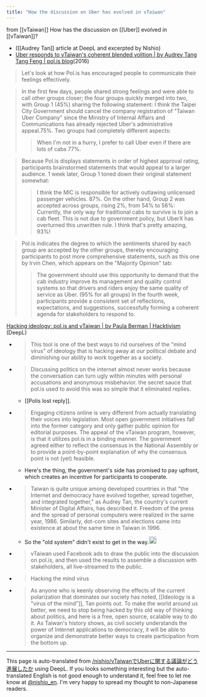 ```yaml
---
title: "How the discussion on Uber has evolved in vTaiwan"
---
```


from [[vTaiwan]]
How has the discussion on [[Uber]] evolved in [[vTaiwan]]?
- ([[Audrey Tan]] article at DeepL and excerpted by Nishio)
- [Uber responds to vTaiwan's coherent blended volition | by Audrey Tang Tang Feng | pol.is blog](https://blog.pol.is/uber-responds-to-vtaiwans-coherent-blended-volition-3e9b75102b9b)(2016)

> Let's look at how Pol.is has encouraged people to communicate their feelings effectively.

> In the first few days, people shared strong feelings and were able to call other groups closer; the four groups quickly merged into two, with Group 1 (45%) sharing the following statement:
> I think the Taipei City Government should cancel the company registration of "Taiwan Uber Company" since the Ministry of Internal Affairs and Communications has already rejected Uber's administrative appeal.75%.
> Two groups had completely different aspects:
> >When I'm not in a hurry, I prefer to call Uber even if there are lots of cabs 77%.

> Because Pol.is displays statements in order of highest approval rating, participants brainstormed statements that would appeal to a larger audience. 1 week later, Group 1 toned down their original statement somewhat:
> > I think the MIC is responsible for actively outlawing unlicensed passenger vehicles. 87%.
>  On the other hand, Group 2 was accepted across groups, rising 2%, from 54% to 56%:
> >Currently, the only way for traditional cabs to survive is to join a cab fleet. This is not due to government policy, but UberX has overturned this unwritten rule. I think that's pretty amazing, 93%!

> Pol.is indicates the degree to which the sentiments shared by each group are accepted by the other groups, thereby encouraging participants to post more comprehensive statements, such as this one by Irvin Chen, which appears on the "Majority Opinion" tab:
> >The government should use this opportunity to demand that the cab industry improve its management and quality control systems so that drivers and riders enjoy the same quality of service as Uber. (95% for all groups)
> In the fourth week, participants provide a consistent set of reflections, expectations, and suggestions, successfully forming a coherent agenda for stakeholders to respond to.

[Hacking ideology: pol.is and vTaiwan | by Paula Berman | Hacktivism](https://words.democracy.earth/hacking-ideology-pol-is-and-vtaiwan-570d36442ee5)
(DeepL)
- > This tool is one of the best ways to rid ourselves of the "mind virus" of ideology that is hacking away at our political debate and diminishing our ability to work together as a society.
- > Discussing politics on the internet almost never works because the conversation can turn ugly within minutes with personal accusations and anonymous misbehavior. the secret sauce that pol.is used to avoid this was so simple that it eliminated replies.
    - [[Polis lost reply]].
- >  Engaging citizens online is very different from actually translating their voices into legislation. Most open government initiatives fall into the former category and only gather public opinion for editorial purposes. The appeal of the vTaiwan program, however, is that it utilizes pol.is in a binding manner. The government agreed either to reflect the consensus in the National Assembly or to provide a point-by-point explanation of why the consensus point is not (yet) feasible.
    - Here's the thing, the government's side has promised to pay upfront, which creates an incentive for participants to cooperate.
- > Taiwan is quite unique among developed countries in that "the Internet and democracy have evolved together, spread together, and integrated together," as Audrey Tan, the country's current Minister of Digital Affairs, has described it. Freedom of the press and the spread of personal computers were realized in the same year, 1986. Similarly, dot-com sites and elections came into existence at about the same time in Taiwan in 1996.
    - So the "old system" didn't exist to get in the way.<img src='https://scrapbox.io/api/pages/nishio-en/nishio/icon' alt='nishio.icon' height="19.5"/>
- > vTaiwan used Facebook ads to draw the public into the discussion on pol.is, and then used the results to assemble a discussion with stakeholders, all live-streamed to the public.
- > Hacking the mind virus
- > As anyone who is keenly observing the effects of the current polarization that dominates our society has noted, [[Ideology is a "virus of the mind"]], Tan points out. To make the world around us better, we need to stop being hacked by this old way of thinking about politics, and here is a free, open source, scalable way to do it. As Taiwan's history shows, as civil society understands the power of Internet applications to democracy, it will be able to organize and demonstrate better ways to create participation from the bottom up.


---
This page is auto-translated from [/nishio/vTaiwanでUberに関する議論がどう進展したか](https://scrapbox.io/nishio/vTaiwanでUberに関する議論がどう進展したか) using DeepL. If you looks something interesting but the auto-translated English is not good enough to understand it, feel free to let me know at [@nishio_en](https://twitter.com/nishio_en). I'm very happy to spread my thought to non-Japanese readers.